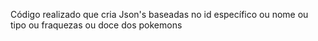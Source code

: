 Código realizado que cria Json's baseadas no id específico ou nome ou tipo ou fraquezas ou doce dos pokemons 
